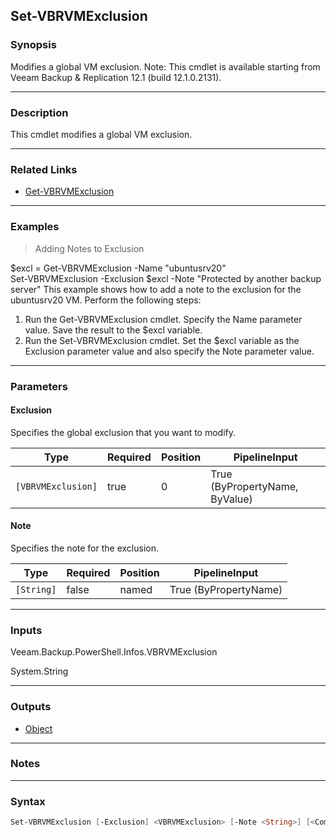 Set-VBRVMExclusion
------------------

### Synopsis
Modifies a global VM exclusion.
Note: This cmdlet is available starting from Veeam Backup & Replication 12.1 (build 12.1.0.2131).

---

### Description

This cmdlet modifies a global VM exclusion.

---

### Related Links
* [Get-VBRVMExclusion](Get-VBRVMExclusion)

---

### Examples
> Adding Notes to Exclusion

$excl = Get-VBRVMExclusion -Name "ubuntusrv20"       
Set-VBRVMExclusion -Exclusion $excl -Note "Protected by another backup server"
This example shows how to add a note to the exclusion for the ubuntusrv20 VM.
Perform the following steps:
1. Run the Get-VBRVMExclusion cmdlet. Specify the Name parameter value. Save the result to the $excl variable.
2. Run the Set-VBRVMExclusion cmdlet. Set the $excl variable as the Exclusion parameter value and also specify the Note parameter value.

---

### Parameters
#### **Exclusion**
Specifies the global exclusion that you want to modify.

|Type              |Required|Position|PipelineInput                 |
|------------------|--------|--------|------------------------------|
|`[VBRVMExclusion]`|true    |0       |True (ByPropertyName, ByValue)|

#### **Note**
Specifies the note for the exclusion.

|Type      |Required|Position|PipelineInput        |
|----------|--------|--------|---------------------|
|`[String]`|false   |named   |True (ByPropertyName)|

---

### Inputs
Veeam.Backup.PowerShell.Infos.VBRVMExclusion

System.String

---

### Outputs
* [Object](https://learn.microsoft.com/en-us/dotnet/api/System.Object)

---

### Notes

---

### Syntax
```PowerShell
Set-VBRVMExclusion [-Exclusion] <VBRVMExclusion> [-Note <String>] [<CommonParameters>]
```
